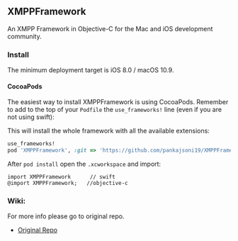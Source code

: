 
## XMPPFramework

An XMPP Framework in Objective-C for the Mac and iOS development community.

### Install

The minimum deployment target is iOS 8.0 / macOS 10.9.

#### CocoaPods

The easiest way to install XMPPFramework is using CocoaPods. Remember to add to the top of your `Podfile` the `use_frameworks!` line (even if you are not using swift):

This will install the whole framework with all the available extensions:

```ruby
use_frameworks!
pod 'XMPPFramework', :git => 'https://github.com/pankajsoni19/XMPPFramework.git', :tag => '3.7.1'
```

After `pod install` open the `.xcworkspace` and import:

```
import XMPPFramework      // swift
@import XMPPFramework;   //objective-c
```

### Wiki:
For more info please go to original repo.

- [Original Repo](https://github.com/robbiehanson/XMPPFramework)

